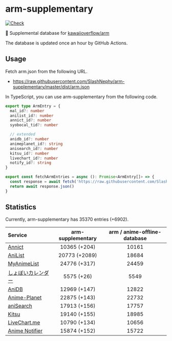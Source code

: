 # arm-supplementary

[![Check](https://github.com/SlashNephy/arm-supplementary/actions/workflows/check-node.yml/badge.svg)](https://github.com/SlashNephy/arm-supplementary/actions/workflows/check-node.yml)

💊 Supplemental database for [kawaiioverflow/arm](https://github.com/kawaiioverflow/arm)

The database is updated once an hour by GitHub Actions.

## Usage

Fetch arm.json from the following URL.

- https://raw.githubusercontent.com/SlashNephy/arm-supplementary/master/dist/arm.json

In TypeScript, you can use arm-supplementary from the following code.

```TypeScript
export type ArmEntry = {
  mal_id?: number
  anilist_id?: number
  annict_id?: number
  syobocal_tid?: number

  // extended
  anidb_id?: number
  animeplanet_id?: string
  anisearch_id?: number
  kitsu_id?: number
  livechart_id?: number
  notify_id?: string
}

export const fetchArmEntries = async (): Promise<ArmEntry[]> => {
  const response = await fetch('https://raw.githubusercontent.com/SlashNephy/arm-supplementary/master/dist/arm.json')
  return await response.json()
}
```

## Statistics

Currently, arm-supplementary has 35370 entries (+6902).

| Service                                     | arm-supplementary | arm / anime-offline-database |
| :------------------------------------------ | :---------------: | :--------------------------: |
| [Annict](https://annict.com)                |   10365 (+204)    |            10161             |
| [AniList](https://anilist.co)               |   20773 (+2089)   |            18684             |
| [MyAnimeList](https://myanimelist.net)      |   24776 (+317)    |            24459             |
| [しょぼいカレンダー](https://cal.syoboi.jp) |    5575 (+26)     |             5549             |
| [AniDB](https://anidb.net)                  |   12969 (+147)    |            12822             |
| [Anime-Planet](https://anime-planet.com)    |   22875 (+143)    |            22732             |
| [aniSearch](https://anisearch.com)          |   17913 (+156)    |            17757             |
| [Kitsu](https://kitsu.io)                   |   19140 (+155)    |            18985             |
| [LiveChart.me](https://livechart.me)        |   10790 (+134)    |            10656             |
| [Anime Notifier](https://notify.moe)        |   15874 (+152)    |            15722             |
